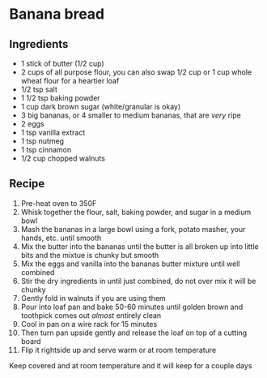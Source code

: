 # Banana bread

## Ingredients
- 1 stick of butter (1/2 cup)
- 2 cups of all purpose flour, you can also swap 1/2 cup or 1 cup whole wheat flour for a heartier loaf
- 1/2 tsp salt
- 1 1/2 tsp baking powder
- 1 cup dark brown sugar (white/granular is okay)
- 3 big bananas, or 4 smaller to medium bananas, that are *very* ripe
- 2 eggs
- 1 tsp vanilla extract
- 1 tsp nutmeg
- 1 tsp cinnamon
- 1/2 cup chopped walnuts

## Recipe
1. Pre-heat oven to 350F
1. Whisk together the flour, salt, baking powder, and sugar in a medium bowl
1. Mash the bananas in a large bowl using a fork, potato masher, your hands, etc. until smooth
1. Mix the butter into the bananas until the butter is all broken up into little bits and the mixtue is chunky but smooth
1. Mix the eggs and vanilla into the bananas butter mixture until well combined
1. Stir the dry ingredients in until just combined, do not over mix it will be chunky
1. Gently fold in walnuts if you are using them
1. Pour into loaf pan and bake 50-60 minutes until golden brown and toothpick comes out *almost* entirely clean
1. Cool in pan on a wire rack for 15 minutes
1. Then turn pan upside gently and release the loaf on top of a cutting board
1. Flip it rightside up and serve warm or at room temperature

Keep covered and at room temperature and it will keep for a couple days
